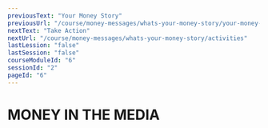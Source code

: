 ```yaml
---
previousText: "Your Money Story"
previousUrl: "/course/money-messages/whats-your-money-story/your-money-story"
nextText: "Take Action"
nextUrl: "/course/money-messages/whats-your-money-story/activities"
lastLession: "false"
lastSession: "false"
courseModuleId: "6"
sessionId: "2"
pageId: "6"
---
```



# MONEY IN THE MEDIA
<sparkle-youtube src="https://www.youtube.com/embed/gUhRKVIjJtw"></sparkle-youtube>

<sparkle-youtube src="https://www.youtube.com/embed/ETxmCCsMoD0"></sparkle-youtube>

